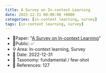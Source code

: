 ```yaml
---
title: A Survey on In-context Learning
date: 2022-12-31 00:00:00 +0800
categories: [in-context learning, survey]
tags: [in-context learning, survey]
---
```


- 📙Paper: "[A Survey on In-context Learning](https://www.semanticscholar.org/paper/A-Survey-on-In-context-Learning-Dong-Li/30c0cdc414f68211d5d0514df027cec22e005174)"
- 🔑Public: ✅
- ⚲ Area: In-context learning, Survey
- 📅 Date: 2022-12-31
- 🔎 Taxonomy: fundamental / few-shot
- 📝 References: 127
